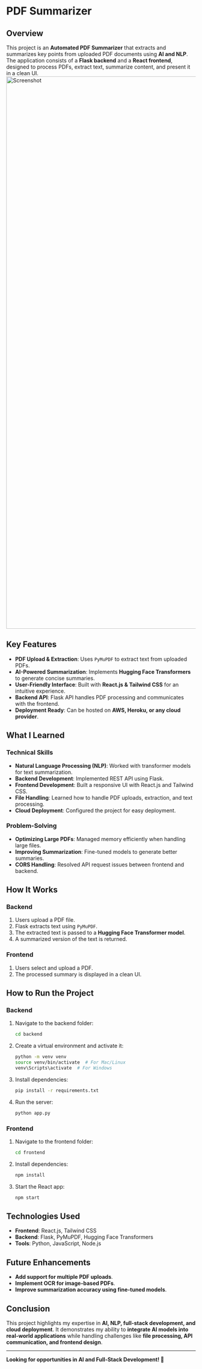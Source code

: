 # PDF Summarizer

## Overview

This project is an **Automated PDF Summarizer** that extracts and summarizes key points from uploaded PDF documents using **AI and NLP**. The application consists of a **Flask backend** and a **React frontend**, designed to process PDFs, extract text, summarize content, and present it in a clean UI.
<img width="1470" alt="Screenshot" src="https://github.com/user-attachments/assets/e1fe42f0-bcbf-4907-a2a7-e9e22aaa58a9" />

## Key Features

- **PDF Upload & Extraction**: Uses `PyMuPDF` to extract text from uploaded PDFs.
- **AI-Powered Summarization**: Implements **Hugging Face Transformers** to generate concise summaries.
- **User-Friendly Interface**: Built with **React.js & Tailwind CSS** for an intuitive experience.
- **Backend API**: Flask API handles PDF processing and communicates with the frontend.
- **Deployment Ready**: Can be hosted on **AWS, Heroku, or any cloud provider**.

## What I Learned

### Technical Skills

- **Natural Language Processing (NLP)**: Worked with transformer models for text summarization.
- **Backend Development**: Implemented REST API using Flask.
- **Frontend Development**: Built a responsive UI with React.js and Tailwind CSS.
- **File Handling**: Learned how to handle PDF uploads, extraction, and text processing.
- **Cloud Deployment**: Configured the project for easy deployment.

### Problem-Solving

- **Optimizing Large PDFs**: Managed memory efficiently when handling large files.
- **Improving Summarization**: Fine-tuned models to generate better summaries.
- **CORS Handling**: Resolved API request issues between frontend and backend.

## How It Works

### Backend

1. Users upload a PDF file.
2. Flask extracts text using `PyMuPDF`.
3. The extracted text is passed to a **Hugging Face Transformer model**.
4. A summarized version of the text is returned.

### Frontend

1. Users select and upload a PDF.
2. The processed summary is displayed in a clean UI.

## How to Run the Project

### Backend

1. Navigate to the backend folder:
   ```bash
   cd backend
   ```
2. Create a virtual environment and activate it:
   ```bash
   python -m venv venv
   source venv/bin/activate  # For Mac/Linux
   venv\Scripts\activate  # For Windows
   ```
3. Install dependencies:
   ```bash
   pip install -r requirements.txt
   ```
4. Run the server:
   ```bash
   python app.py
   ```

### Frontend

1. Navigate to the frontend folder:
   ```bash
   cd frontend
   ```
2. Install dependencies:
   ```bash
   npm install
   ```
3. Start the React app:
   ```bash
   npm start
   ```

## Technologies Used

- **Frontend**: React.js, Tailwind CSS
- **Backend**: Flask, PyMuPDF, Hugging Face Transformers
- **Tools**: Python, JavaScript, Node.js

## Future Enhancements

- **Add support for multiple PDF uploads**.
- **Implement OCR for image-based PDFs**.
- **Improve summarization accuracy using fine-tuned models**.

## Conclusion

This project highlights my expertise in **AI, NLP, full-stack development, and cloud deployment**. It demonstrates my ability to **integrate AI models into real-world applications** while handling challenges like **file processing, API communication, and frontend design**.

---

**Looking for opportunities in AI and Full-Stack Development! 🚀**
